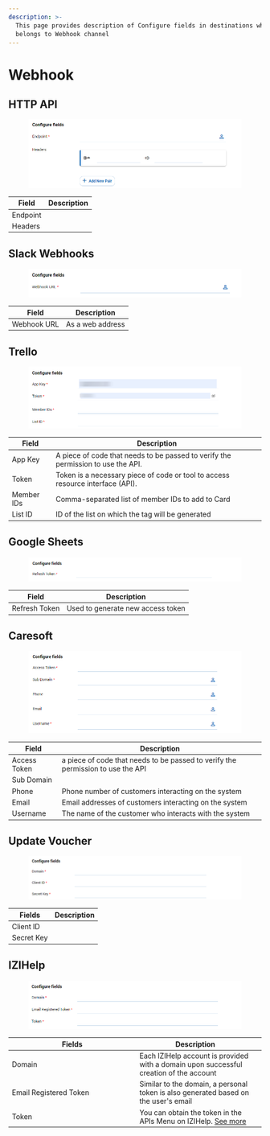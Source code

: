 ```yaml
---
description: >-
  This page provides description of Configure fields in destinations which
  belongs to Webhook channel
---
```


# Webhook

## HTTP API

<figure><img src="../../../.gitbook/assets/image (3888).png" alt=""><figcaption></figcaption></figure>

| Field    | Description |
| -------- | ----------- |
| Endpoint |             |
| Headers  |             |

## Slack Webhooks

<figure><img src="../../../.gitbook/assets/image (3889).png" alt=""><figcaption></figcaption></figure>

| Field       | Description      |
| ----------- | ---------------- |
| Webhook URL | As a web address |

## Trello

<figure><img src="../../../.gitbook/assets/image (3892).png" alt=""><figcaption></figcaption></figure>

| Field      | Description                                                                      |
| ---------- | -------------------------------------------------------------------------------- |
| App Key    | A piece of code that needs to be passed to verify the permission to use the API. |
| Token      | Token is a necessary piece of code or tool to access resource interface (API).   |
| Member IDs | Comma-separated list of member IDs to add to Card                                |
| List ID    | ID of the list on which the tag will be generated                                |

## Google Sheets

<figure><img src="../../../.gitbook/assets/image (3893).png" alt=""><figcaption></figcaption></figure>

| Field         | Description                       |
| ------------- | --------------------------------- |
| Refresh Token | Used to generate new access token |

## Caresoft

<figure><img src="../../../.gitbook/assets/image (3894).png" alt=""><figcaption></figcaption></figure>

| Field        | Description                                                                     |
| ------------ | ------------------------------------------------------------------------------- |
| Access Token | a piece of code that needs to be passed to verify the permission to use the API |
| Sub Domain   |                                                                                 |
| Phone        | Phone number of customers interacting on the system                             |
| Email        | Email addresses of customers interacting on the system                          |
| Username     | The name of the customer who interacts with the system                          |

## Update Voucher

<figure><img src="../../../.gitbook/assets/image (3895).png" alt=""><figcaption></figcaption></figure>

| Fields     | Description |
| ---------- | ----------- |
| Client ID  |             |
| Secret Key |             |

## IZIHelp

<figure><img src="../../../.gitbook/assets/image (3896).png" alt=""><figcaption></figcaption></figure>

<table><thead><tr><th width="240">Fields</th><th>Description</th><th data-hidden></th></tr></thead><tbody><tr><td>Domain</td><td>Each IZIHelp account is provided with a domain upon successful creation of the account</td><td></td></tr><tr><td>Email Registered Token</td><td>Similar to the domain, a personal token is also generated based on the user's email</td><td></td></tr><tr><td>Token</td><td>You can obtain the token in the APIs Menu on IZIHelp. <a href="https://wiki.izihelp.com/vi/knowledgebase/config_api_header/">See more</a></td><td></td></tr></tbody></table>
